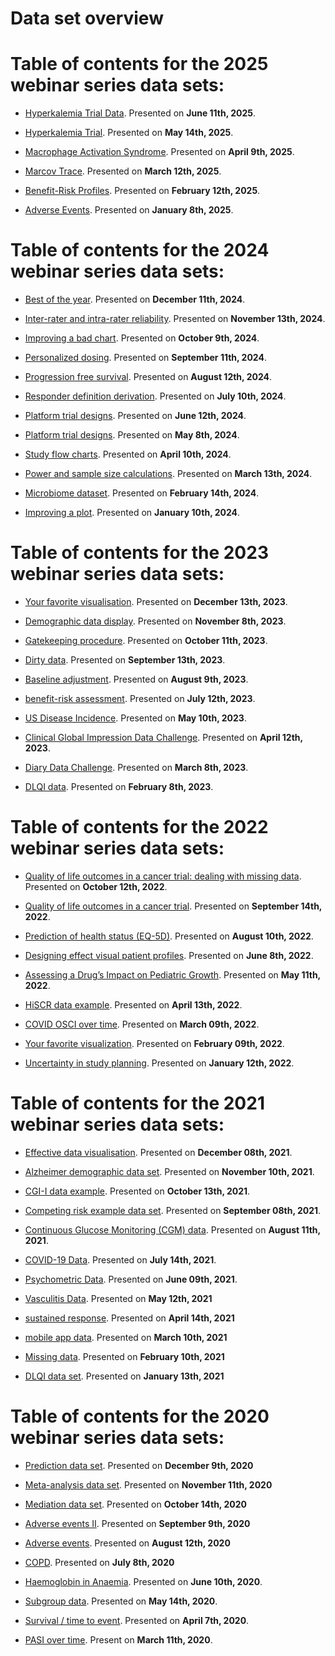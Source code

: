Data set overview
================

# Table of contents for the 2025 webinar series data sets:

- [Hyperkalemia Trial Data](2025/2025-06-11).
  Presented on **June 11th, 2025**.
  
- [Hyperkalemia Trial](2025/2025-05-14).
  Presented on **May 14th, 2025**.

- [Macrophage Activation Syndrome](2025/2025-04-09).
  Presented on **April 9th, 2025**.

- [Marcov Trace](2025/2025-03-12).
  Presented on **March 12th, 2025**.

- [Benefit-Risk Profiles](2025/2025-02-12).
  Presented on **February 12th, 2025**.

- [Adverse Events](2025/2025-01-08).
  Presented on **January 8th, 2025**.

# Table of contents for the 2024 webinar series data sets:

- [Best of the
  year](https://github.com/VIS-SIG/Wonderful-Wednesdays/tree/master/data/2024/2024-12-11).
  Presented on **December 11th, 2024**.

- [Inter-rater and intra-rater
  reliability](https://github.com/VIS-SIG/Wonderful-Wednesdays/tree/master/data/2024/2024-10-09).
  Presented on **November 13th, 2024**.

- [Improving a bad
  chart](https://github.com/VIS-SIG/Wonderful-Wednesdays/tree/master/data/2024/2024-10-09).
  Presented on **October 9th, 2024**.

- [Personalized
  dosing](https://github.com/VIS-SIG/Wonderful-Wednesdays/tree/master/data/2024/2024-09-11).
  Presented on **September 11th, 2024**.

- [Progression free
  survival](https://github.com/VIS-SIG/Wonderful-Wednesdays/tree/master/data/2024/2024-08-12).
  Presented on **August 12th, 2024**.

- [Responder definition
  derivation](https://github.com/VIS-SIG/Wonderful-Wednesdays/tree/master/data/2024/2024-07-10).
  Presented on **July 10th, 2024**.

- [Platform trial
  designs](https://github.com/VIS-SIG/Wonderful-Wednesdays/tree/master/data/2024/2024-06-12).
  Presented on **June 12th, 2024**.

- [Platform trial
  designs](https://github.com/VIS-SIG/Wonderful-Wednesdays/tree/master/data/2024/2024-05-08).
  Presented on **May 8th, 2024**.

- [Study flow
  charts](https://github.com/VIS-SIG/Wonderful-Wednesdays/tree/master/data/2024/2024-04-10).
  Presented on **April 10th, 2024**.

- [Power and sample size
  calculations](https://github.com/VIS-SIG/Wonderful-Wednesdays/tree/master/data/2024/2024-03-13).
  Presented on **March 13th, 2024**.

- [Microbiome
  dataset](https://github.com/VIS-SIG/Wonderful-Wednesdays/tree/master/data/2024/2024-02-14).
  Presented on **February 14th, 2024**.

- [Improving a
  plot](https://github.com/VIS-SIG/Wonderful-Wednesdays/tree/master/data/2024/2024-01-10).
  Presented on **January 10th, 2024**.

# Table of contents for the 2023 webinar series data sets:

- [Your favorite
  visualisation](https://github.com/VIS-SIG/Wonderful-Wednesdays/tree/master/data/2023/2023-12-13).
  Presented on **December 13th, 2023**.

- [Demographic data
  display](https://github.com/VIS-SIG/Wonderful-Wednesdays/tree/master/data/2023/2023-10-11).
  Presented on **November 8th, 2023**.

- [Gatekeeping
  procedure](https://github.com/VIS-SIG/Wonderful-Wednesdays/tree/master/data/2023/2023-10-11).
  Presented on **October 11th, 2023**.

- [Dirty
  data](https://github.com/VIS-SIG/Wonderful-Wednesdays/tree/master/data/2023/2023-09-13).
  Presented on **September 13th, 2023**.

- [Baseline
  adjustment](https://github.com/VIS-SIG/Wonderful-Wednesdays/tree/master/data/2023/2023-08-09).
  Presented on **August 9th, 2023**.

- [benefit-risk
  assessment](https://github.com/RMine-rgb/Wonderful-Wednesdays/tree/master/data/2023/2023-07-12).
  Presented on **July 12th, 2023**.

- [US Disease
  Incidence](https://github.com/VIS-SIG/Wonderful-Wednesdays/tree/master/data/2023/2023-05-10).
  Presented on **May 10th, 2023**.

- [Clinical Global Impression Data
  Challenge](https://github.com/VIS-SIG/Wonderful-Wednesdays/tree/master/data/2023/2023-04-12).
  Presented on **April 12th, 2023**.

- [Diary Data
  Challenge](https://github.com/VIS-SIG/Wonderful-Wednesdays/tree/master/data/2023/2023-02-08).
  Presented on **March 8th, 2023**.

- [DLQI
  data](https://github.com/VIS-SIG/Wonderful-Wednesdays/tree/master/data/2023/2023-02-08).
  Presented on **February 8th, 2023**.

# Table of contents for the 2022 webinar series data sets:

- [Quality of life outcomes in a cancer trial: dealing with missing
  data](https://github.com/VIS-SIG/Wonderful-Wednesdays/tree/master/data/2022/2022-10-12).
  Presented on **October 12th, 2022**.

- [Quality of life outcomes in a cancer
  trial](https://github.com/VIS-SIG/Wonderful-Wednesdays/tree/master/data/2022/2022-09-14).
  Presented on **September 14th, 2022**.

- [Prediction of health status
  (EQ-5D)](https://github.com/VIS-SIG/Wonderful-Wednesdays/tree/master/data/2022/2022-08-10).
  Presented on **August 10th, 2022**.

- [Designing effect visual patient
  profiles](https://github.com/VIS-SIG/Wonderful-Wednesdays/tree/master/data/2022/2022-06-08).
  Presented on **June 8th, 2022**.

- [Assessing a Drug’s Impact on Pediatric
  Growth](https://github.com/VIS-SIG/Wonderful-Wednesdays/tree/master/data/2022/2022-05-11).
  Presented on **May 11th, 2022**.

- [HiSCR data
  example](https://github.com/VIS-SIG/Wonderful-Wednesdays/tree/master/data/2022/2022-04-13).
  Presented on **April 13th, 2022**.

- [COVID OSCI over
  time](https://github.com/VIS-SIG/Wonderful-Wednesdays/tree/master/data/2022/2022-03-09).
  Presented on **March 09th, 2022**.

- [Your favorite
  visualization](https://github.com/VIS-SIG/Wonderful-Wednesdays/tree/master/data/2022/2022-02-09).
  Presented on **February 09th, 2022**.

- [Uncertainty in study
  planning](https://github.com/VIS-SIG/Wonderful-Wednesdays/tree/master/data/2022/2022-01-12).
  Presented on **January 12th, 2022**.

# Table of contents for the 2021 webinar series data sets:

- [Effective data
  visualisation](https://github.com/VIS-SIG/Wonderful-Wednesdays/tree/master/data/2021/2021-12-08).
  Presented on **December 08th, 2021**.

- [Alzheimer demographic data
  set](https://github.com/VIS-SIG/Wonderful-Wednesdays/tree/master/data/2021/2021-11-10).
  Presented on **November 10th, 2021**.

- [CGI-I data
  example](https://github.com/VIS-SIG/Wonderful-Wednesdays/tree/master/data/2021/2021-10-13).
  Presented on **October 13th, 2021**.

- [Competing risk example data
  set](https://github.com/VIS-SIG/Wonderful-Wednesdays/tree/master/data/2021/2021-09-08).
  Presented on **September 08th, 2021**.

- [Continuous Glucose Monitoring (CGM)
  data](https://github.com/VIS-SIG/Wonderful-Wednesdays/tree/master/data/2021/2021-08-11).
  Presented on **August 11th, 2021**.

- [COVID-19
  Data](https://github.com/VIS-SIG/Wonderful-Wednesdays/tree/master/data/2021/2021-07-14).
  Presented on **July 14th, 2021**.

- [Psychometric
  Data](https://github.com/VIS-SIG/Wonderful-Wednesdays/tree/master/data/2021/2021-06-09).
  Presented on **June 09th, 2021**.

- [Vasculitis
  Data](https://github.com/VIS-SIG/Wonderful-Wednesdays/tree/master/data/2021/2021-05-12).
  Presented on **May 12th, 2021**

- [sustained
  response](https://github.com/VIS-SIG/Wonderful-Wednesdays/tree/master/data/2021/2021-04-14).
  Presented on **April 14th, 2021**

- [mobile app
  data](https://github.com/VIS-SIG/Wonderful-Wednesdays/tree/master/data/2021/2021-03-10).
  Presented on **March 10th, 2021**

- [Missing
  data](https://github.com/VIS-SIG/Wonderful-Wednesdays/tree/master/data/2021/2021-02-10).
  Presented on **February 10th, 2021**

- [DLQI data
  set](https://github.com/VIS-SIG/Wonderful-Wednesdays/tree/master/data/2021/2021-01-13).
  Presented on **January 13th, 2021**

# Table of contents for the 2020 webinar series data sets:

- [Prediction data
  set](https://github.com/VIS-SIG/Wonderful-Wednesdays/tree/master/data/2020/2020-12-09).
  Presented on **December 9th, 2020**

- [Meta-analysis data
  set](https://github.com/VIS-SIG/Wonderful-Wednesdays/tree/master/data/2020/2020-11-11).
  Presented on **November 11th, 2020**

- [Mediation data
  set](https://github.com/VIS-SIG/Wonderful-Wednesdays/tree/master/data/2020/2020-10-14).
  Presented on **October 14th, 2020**

- [Adverse events
  II](https://github.com/VIS-SIG/Wonderful-Wednesdays/tree/master/data/2020/2020-09-09).
  Presented on **September 9th, 2020**

- [Adverse
  events](https://github.com/VIS-SIG/Wonderful-Wednesdays/tree/master/data/2020/2020-08-12).
  Presented on **August 12th, 2020**

- [COPD](https://github.com/VIS-SIG/Wonderful-Wednesdays/tree/master/data/2020/2020-07-08).
  Presented on **July 8th, 2020**

- [Haemoglobin in
  Anaemia](https://github.com/VIS-SIG/Wonderful-Wednesdays/tree/master/data/2020/2020-06-10).
  Presented on **June 10th, 2020**.

- [Subgroup
  data](https://github.com/VIS-SIG/Wonderful-Wednesdays/tree/master/data/2020/2020-05-13).
  Presented on **May 14th, 2020**.

- [Survival / time to
  event](https://github.com/VIS-SIG/Wonderful-Wednesdays/tree/master/data/2020/2020-04-08).
  Presented on **April 7th, 2020**.

- [PASI over
  time](https://github.com/VIS-SIG/Wonderful-Wednesdays/tree/master/data/2020/2020-03-11).
  Present on **March 11th, 2020**.


